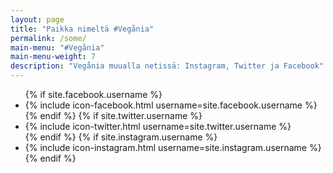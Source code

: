```yaml
---
layout: page
title: "Paikka nimeltä #Vegånia"
permalink: /some/
main-menu: "#Vegånia"
main-menu-weight: 7
description: "Vegånia muualla netissä: Instagram, Twitter ja Facebook"
---
```


<ul class="list-inline">
  {% if site.facebook.username %}
  <li class="list-inline-item">
    {% include icon-facebook.html username=site.facebook.username %}
  </li>
  {% endif %}
  {% if site.twitter.username %}
  <li class="list-inline-item">
    {% include icon-twitter.html username=site.twitter.username %}
  </li>
  {% endif %}
  {% if site.instagram.username %}
  <li class="list-inline-item">
    {% include icon-instagram.html username=site.instagram.username %}
  </li>
  {% endif %}
</ul>
